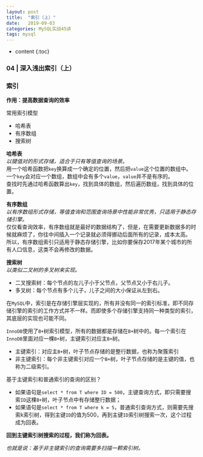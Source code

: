 ```yaml
---
layout: post
title:  "索引（上）"
date:   2019-09-03
categories: MySQL实战45讲
tags: mysql
---
```


* content
{:toc}

### 04 | 深入浅出索引（上）

### 索引
**作用：提高数据查询的效率**

常用索引模型
- 哈希表
- 有序数组
- 搜索树

**哈希表**  
_以键值对的形式存储，适合于只有等值查询的场景。_  
用一个哈希函数把`key`换算成一个确定的位置，然后把`value`这个位置的数组中。一个`key`会对应一个数组，数组中会有多个`value`，`value`并不是有序的。  
查找时先通过哈希函数算出`key`，找到具体的数组，然后遍历数组，找到具体的位置。


**有序数组**  
_以有序数组形式存储，等值查询和范围查询场景中性能非常优秀，只适用于静态存储引擎。_  
仅仅看查询效率，有序数组就是最好的数据结构了，但是，在需要更新数据多的时候就麻烦了，你往中间插入一个记录就必须得挪动后面所有的记录，成本太高。  
所以，有序数组索引只适用于静态存储引擎，比如你要保存2017年某个城市的所有人口信息，这类不会再修改的数据。

**搜索树**  
_以类似二叉树的多叉树来实现。_  
- 二叉搜索树：每个节点的左儿子小于父节点，父节点又小于右儿子。  
- 多叉树：每个节点有多个儿子，儿子之间的大小保证从左到右。

在`MySQL`中，索引是在存储引擎层实现的，所有并没有同一的索引标准，即不同存储引擎的索引的工作方式并不一样。而即使多个存储引擎支持同一种类型的索引，其底层的实现也可能不同。

`InnoDB`使用了`B+`树索引模型，所有的数据都是存储在`B+`树中的。每一个索引在`InnoDB`里面对应一棵`B+`树，主键索引对应主`B+`树。

- 主键索引：对应主`B+`树，叶子节点存储的是整行数据，也称为聚簇索引
- 非主键索引：每个非主键索引对应一个`B+`树，叶子节点存储的是主键的值，也称为二级索引。


基于主键索引和普通索引的查询的区别？
- 如果语句是`select * from T where ID = 500`，主键查询方式，即只需要搜索`ID`这棵`B+`树，叶子节点中有存储整行数据；
- 如果语句是`select * from T where k = 5`，普通索引查询方式，则需要先搜索k索引树，得到主键`ID`的值为500，再到主键`ID`索引树搜索一次，这个过程成为回表。  

**回到主键索引树搜索的过程，我们称为回表。**

_也就是说：基于非主键索引的查询需要多扫描一颗索引树。_
